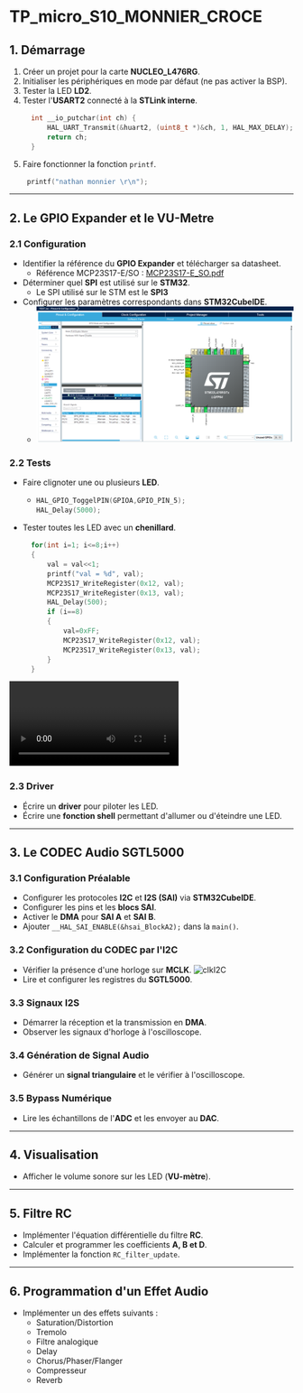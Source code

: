 # TP_micro_S10_MONNIER_CROCE

## 1. Démarrage

1. Créer un projet pour la carte **NUCLEO_L476RG**.
2. Initialiser les périphériques en mode par défaut (ne pas activer la BSP).
3. Tester la LED **LD2**.
4. Tester l'**USART2** connecté à la **STLink interne**.
    ```c
      int __io_putchar(int ch) {
          HAL_UART_Transmit(&huart2, (uint8_t *)&ch, 1, HAL_MAX_DELAY);
          return ch;
      }    
6. Faire fonctionner la fonction `printf`.
     ```c
      printf("nathan monnier \r\n");

---

## 2. Le GPIO Expander et le VU-Metre

### 2.1 Configuration
- Identifier la référence du **GPIO Expander** et télécharger sa datasheet.
   - Référence MCP23S17-E/SO : [MCP23S17-E_SO.pdf](https://github.com/MonnierNathan/TP_micro_S10_MONNIER_CROCE/blob/master/MCP23S17-E_SO.pdf)
- Déterminer quel **SPI** est utilisé sur le **STM32**.
   - Le SPI utilisé sur le STM est le **SPI3**
- Configurer les paramètres correspondants dans **STM32CubeIDE**.
   - ![IMG](https://github.com/MonnierNathan/TP_micro_S10_MONNIER_CROCE/blob/master/Images/configSPI3.png "configSPI3")   

### 2.2 Tests
- Faire clignoter une ou plusieurs **LED**.
   - ```c
     HAL_GPIO_ToggelPIN(GPIOA,GPIO_PIN_5);
     HAL_Delay(5000);
- Tester toutes les LED avec un **chenillard**.
  ```c
    for(int i=1; i<=8;i++)
    {
        val = val<<1;
        printf("val = %d", val);
        MCP23S17_WriteRegister(0x12, val);
        MCP23S17_WriteRegister(0x13, val);
        HAL_Delay(500);
        if (i==8)
        {
            val=0xFF;
            MCP23S17_WriteRegister(0x12, val);
            MCP23S17_WriteRegister(0x13, val);
        }
    }
![vidéo Chenillard](https://github.com/MonnierNathan/TP_micro_S10_MONNIER_CROCE/blob/master/video/VID_20250321_143431.mp4)

### 2.3 Driver
- Écrire un **driver** pour piloter les LED.
- Écrire une **fonction shell** permettant d'allumer ou d'éteindre une LED.

---

## 3. Le CODEC Audio SGTL5000

### 3.1 Configuration Préalable
- Configurer les protocoles **I2C** et **I2S (SAI)** via **STM32CubeIDE**.
- Configurer les pins et les **blocs SAI**.
- Activer le **DMA** pour **SAI A** et **SAI B**.
- Ajouter `__HAL_SAI_ENABLE(&hsai_BlockA2);` dans la `main()`.

### 3.2 Configuration du CODEC par l'I2C
- Vérifier la présence d'une horloge sur **MCLK**.
  ![clkI2C](https://github.com/MonnierNathan/TP_micro_S10_MONNIER_CROCE/blob/master/Images/SDS00001.BMP "clkI2C")
- Lire et configurer les registres du **SGTL5000**.

### 3.3 Signaux I2S
- Démarrer la réception et la transmission en **DMA**.
- Observer les signaux d'horloge à l'oscilloscope.

### 3.4 Génération de Signal Audio
- Générer un **signal triangulaire** et le vérifier à l'oscilloscope.

### 3.5 Bypass Numérique
- Lire les échantillons de l'**ADC** et les envoyer au **DAC**.

---

## 4. Visualisation
- Afficher le volume sonore sur les LED (**VU-mètre**).

---

## 5. Filtre RC
- Implémenter l'équation différentielle du filtre **RC**.
- Calculer et programmer les coefficients **A, B et D**.
- Implémenter la fonction `RC_filter_update`.

---

## 6. Programmation d'un Effet Audio
- Implémenter un des effets suivants :
  - Saturation/Distortion
  - Tremolo
  - Filtre analogique
  - Delay
  - Chorus/Phaser/Flanger
  - Compresseur
  - Reverb

